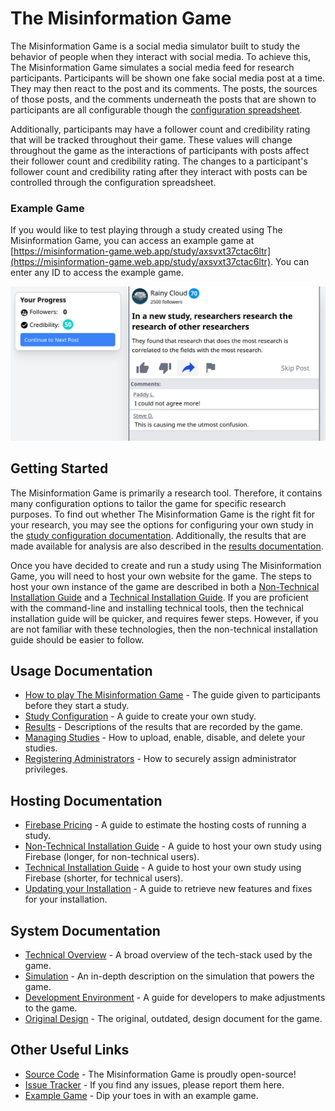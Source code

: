 # The Misinformation Game

The Misinformation Game is a social media simulator built to
study the behavior of people when they interact with social
media. To achieve this, The Misinformation Game simulates
a social media feed for research participants. Participants
will be shown one fake social media post at a time. They may
then react to the post and its comments. The posts, the sources
of those posts, and the comments underneath the posts that are
shown to participants are all configurable though the
[configuration spreadsheet](StudyConfiguration.md).

Additionally, participants may have a follower count and
credibility rating that will be tracked throughout their
game. These values will change throughout the game as the
interactions of participants with posts affect their follower
count and credibility rating. The changes to a participant's
follower count and credibility rating after they interact
with posts can be controlled through the configuration
spreadsheet.


### Example Game
If you would like to test playing through a study created using
The Misinformation Game, you can access an example game at
[https://misinformation-game.web.app/study/axsvxt37ctac6ltr](https://misinformation-game.web.app/study/axsvxt37ctac6ltr).
You can enter any ID to access the example game.

![Game Screenshot](screenshots/example-game.png)

<p class="spacer"></p>

## Getting Started
The Misinformation Game is primarily a research tool.
Therefore, it contains many configuration options to
tailor the game for specific research purposes. To find
out whether The Misinformation Game is the right fit for
your research, you may see the options for configuring
your own study in the
[study configuration documentation](StudyConfiguration.md).
Additionally, the results that are made available
for analysis are also described in the
[results documentation](Results.md).

Once you have decided to create and run a study using
The Misinformation Game, you will need to host your
own website for the game. The steps to host your own
instance of the game are described in both a
[Non-Technical Installation Guide](NonTechnicalInstallation.pdf)
and a [Technical Installation Guide](TechnicalInstallation.md).
If you are proficient with the command-line and
installing technical tools, then the technical
installation guide will be quicker, and requires fewer
steps. However, if you are not familiar with these
technologies, then the non-technical installation
guide should be easier to follow.

## Usage Documentation
- [How to play The Misinformation Game](HowToPlay.md) -
  The guide given to participants before they start a study.
- [Study Configuration](StudyConfiguration.md) - A guide to create your own study.
- [Results](Results.md) - Descriptions of the results that are recorded by the game.
- [Managing Studies](ManagingStudies.md) - How to upload, enable, disable, and delete your studies.
- [Registering Administrators](Administrators.md) - How to securely assign administrator privileges.

## Hosting Documentation
- [Firebase Pricing](FirebasePricing.md) - A guide to estimate the hosting costs of running a study.
- [Non-Technical Installation Guide](NonTechnicalInstallation.pdf) -
  A guide to host your own study using Firebase (longer, for non-technical users).
- [Technical Installation Guide](TechnicalInstallation.md) -
  A guide to host your own study using Firebase (shorter, for technical users).
- [Updating your Installation](Updating.md) -
  A guide to retrieve new features and fixes for your installation.

## System Documentation
- [Technical Overview](TechnicalOverview.md) - A broad overview of the tech-stack used by the game.
- [Simulation](Simulation.md) - An in-depth description on the simulation that powers the game.
- [Development Environment](Development.md) - A guide for developers to make adjustments to the game.
- [Original Design](original-design/README.md) - The original, outdated, design document for the game.

## Other Useful Links
- [Source Code](https://github.com/TheMisinformationGame/MisinformationGame) -
  The Misinformation Game is proudly open-source! 
- [Issue Tracker](https://github.com/TheMisinformationGame/MisinformationGame/issues) -
  If you find any issues, please report them here. 
- [Example Game](https://misinformation-game.web.app/study/axsvxt37ctac6ltr) -
  Dip your toes in with an example game.
